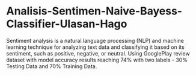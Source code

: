 # Analisis-Sentimen-Naive-Bayess-Classifier-Ulasan-Hago
Sentiment analysis is a natural language processing (NLP) and machine learning technique for analyzing text data and classifying it based on its sentiment, such as positive, negative, or neutral. Using GooglePlay review dataset with model accuracy results reaching 74% with two labels - 30% Testing Data and 70% Training Data.
